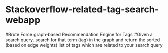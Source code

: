 # Stackoverflow-related-tag-search-webapp
#Brute Force graph-based Recommendation Engine for Tags
#Given a search query, search for that term (tag) in the graph and return the sorted (based on edge weights) list of tags which are related to your search query

